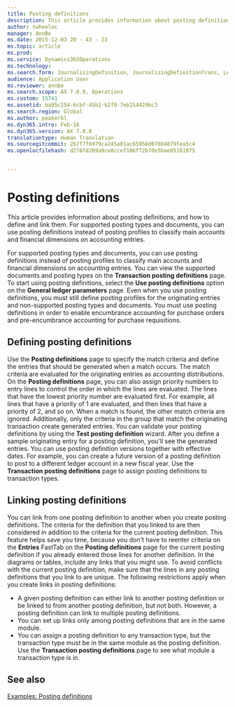 ```yaml
---
title: Posting definitions
description: This article provides information about posting definitions, and how to define and link them. For supported posting types and documents, you can use posting definitions instead of posting profiles to classify main accounts and financial dimensions on accounting entries.
author: twheeloc
manager: AnnBe
ms.date: 2015-12-03 20 - 43 - 23
ms.topic: article
ms.prod: 
ms.service: Dynamics365Operations
ms.technology: 
ms.search.form: JournalizingDefinition, JournalizingDefinitionTrans, LedgerParameters
audience: Application User
ms.reviewer: annbe
ms.search.scope: AX 7.0.0, Operations
ms.custom: 15741
ms.assetid: ba95c154-6cbf-45b2-b2f0-7eb254429bc3
ms.search.region: Global
ms.author: peakerbl
ms.dyn365.intro: Feb-16
ms.dyn365.version: AX 7.0.0
translationtype: Human Translation
ms.sourcegitcommit: 2b7f7f6979ca245a01ac65958d07084879fea5c4
ms.openlocfilehash: d2787d269a0ce8ccef106f72b7de5bae65161075


---
```


# <a name="posting-definitions"></a>Posting definitions

This article provides information about posting definitions, and how to define and link them. For supported posting types and documents, you can use posting definitions instead of posting profiles to classify main accounts and financial dimensions on accounting entries.

For supported posting types and documents, you can use posting definitions instead of posting profiles to classify main accounts and financial dimensions on accounting entries. You can view the supported documents and posting types on the **Transaction posting definitions** page. To start using posting definitions, select the **Use posting definitions** option on the **General ledger parameters** page. Even when you use posting definitions, you must still define posting profiles for the originating entries and non-supported posting types and documents. You must use posting definitions in order to enable encumbrance accounting for purchase orders and pre-encumbrance accounting for purchase requisitions.

## <a name="defining-posting-definitions"></a>Defining posting definitions
Use the **Posting definitions** page to specify the match criteria and define the entries that should be generated when a match occurs. The match criteria are evaluated for the originating entries as accounting distributions. On the **Posting definitions** page, you can also assign priority numbers to entry lines to control the order in which the lines are evaluated. The lines that have the lowest priority number are evaluated first. For example, all lines that have a priority of 1 are evaluated, and then lines that have a priority of 2, and so on. When a match is found, the other match criteria are ignored. Additionally, only the criteria in the group that match the originating transaction create generated entries. You can validate your posting definitions by using the **Test posting definition** wizard. After you define a sample originating entry for a posting definition, you'll see the generated entries. You can use posting definition versions together with effective dates. For example, you can create a future version of a posting definition to post to a different ledger account in a new fiscal year. Use the **Transaction posting definitions** page to assign posting definitions to transaction types.

## <a name="linking-posting-definitions"></a>Linking posting definitions
You can link from one posting definition to another when you create posting definitions. The criteria for the definition that you linked to are then considered in addition to the criteria for the current posting definition. This feature helps save you time, because you don't have to reenter criteria on the **Entries** FastTab on the **Posting definitions** page for the current posting definition if you already entered those lines for another definition. In the diagrams or tables, include any links that you might use. To avoid conflicts with the current posting definition, make sure that the lines in any posting definitions that you link to are unique. The following restrictions apply when you create links in posting definitions:

-   A given posting definition can either link to another posting definition or be linked to from another posting definition, but not both. However, a posting definition can link to multiple posting definitions.
-   You can set up links only among posting definitions that are in the same module.
-   You can assign a posting definition to any transaction type, but the transaction type must be in the same module as the posting definition. Use the **Transaction posting definitions** page to see what module a transaction type is in.


<a name="see-also"></a>See also
--------

[Examples: Posting definitions](https://ax.help.dynamics.com/en/?post_type=incsub_wiki&p=74871)




<!--HONumber=Feb17_HO3-->


